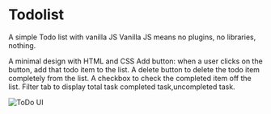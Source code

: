 # Todolist
A simple Todo list with vanilla JS
Vanilla JS means no plugins, no libraries, nothing.

A minimal design with HTML and CSS
Add button: when a user clicks on the button, add that todo item to the list.
A delete button to delete the todo item completely from the list.
A checkbox to check the completed item off the list.
Filter tab to display total task completed task,uncompleted task.


![ToDo UI](https://github.com/Ashish5692/Todolist/assets/92576127/4b8c702d-7de0-4562-956c-0dd84e32634e)

